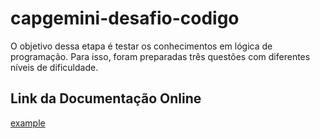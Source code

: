 # capgemini-desafio-codigo
O objetivo dessa etapa é testar os conhecimentos em lógica de programação. Para isso, foram preparadas três questões com diferentes níveis de dificuldade.

## Link da Documentação Online
<a href="https://randelsouza.github.io/capgemini-desafio-codigo/doc/allclasses.html" target="_blank" alt="Link da Documentação">example</a>


